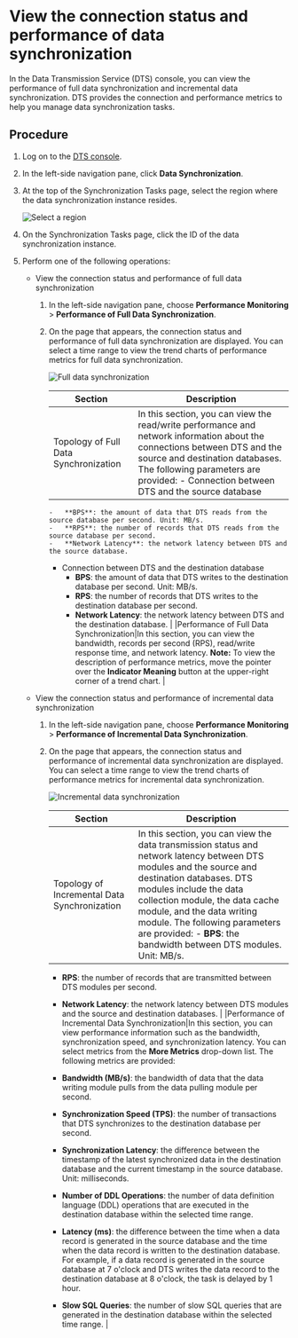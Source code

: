 # View the connection status and performance of data synchronization

In the Data Transmission Service \(DTS\) console, you can view the performance of full data synchronization and incremental data synchronization. DTS provides the connection and performance metrics to help you manage data synchronization tasks.

## Procedure

1.  Log on to the [DTS console](https://dts-intl.console.aliyun.com/).

2.  In the left-side navigation pane, click **Data Synchronization**.

3.  At the top of the Synchronization Tasks page, select the region where the data synchronization instance resides.

    ![Select a region](https://static-aliyun-doc.oss-accelerate.aliyuncs.com/assets/img/en-US/4130359951/p50604.png)

4.  On the Synchronization Tasks page, click the ID of the data synchronization instance.

5.  Perform one of the following operations:

    -   View the connection status and performance of full data synchronization
        1.  In the left-side navigation pane, choose **Performance Monitoring** \> **Performance of Full Data Synchronization**.
        2.  On the page that appears, the connection status and performance of full data synchronization are displayed. You can select a time range to view the trend charts of performance metrics for full data synchronization.

            ![Full data synchronization](https://static-aliyun-doc.oss-accelerate.aliyuncs.com/assets/img/en-US/9026715061/p171528.png)

            |Section|Description|
            |-------|-----------|
            |Topology of Full Data Synchronization|In this section, you can view the read/write performance and network information about the connections between DTS and the source and destination databases. The following parameters are provided:             -   Connection between DTS and the source database
                -   **BPS**: the amount of data that DTS reads from the source database per second. Unit: MB/s.
                -   **RPS**: the number of records that DTS reads from the source database per second.
                -   **Network Latency**: the network latency between DTS and the source database.
            -   Connection between DTS and the destination database
                -   **BPS**: the amount of data that DTS writes to the destination database per second. Unit: MB/s.
                -   **RPS**: the number of records that DTS writes to the destination database per second.
                -   **Network Latency**: the network latency between DTS and the destination database. |
            |Performance of Full Data Synchronization|In this section, you can view the bandwidth, records per second \(RPS\), read/write response time, and network latency. **Note:** To view the description of performance metrics, move the pointer over the **Indicator Meaning** button at the upper-right corner of a trend chart. |

    -   View the connection status and performance of incremental data synchronization
        1.  In the left-side navigation pane, choose **Performance Monitoring** \> **Performance of Incremental Data Synchronization**.
        2.  On the page that appears, the connection status and performance of incremental data synchronization are displayed. You can select a time range to view the trend charts of performance metrics for incremental data synchronization.

            ![Incremental data synchronization](https://static-aliyun-doc.oss-accelerate.aliyuncs.com/assets/img/en-US/5379903061/p130257.png)

            |Section|Description|
            |-------|-----------|
            |Topology of Incremental Data Synchronization|In this section, you can view the data transmission status and network latency between DTS modules and the source and destination databases. DTS modules include the data collection module, the data cache module, and the data writing module. The following parameters are provided:             -   **BPS**: the bandwidth between DTS modules. Unit: MB/s.
            -   **RPS**: the number of records that are transmitted between DTS modules per second.
            -   **Network Latency**: the network latency between DTS modules and the source and destination databases. |
            |Performance of Incremental Data Synchronization|In this section, you can view performance information such as the bandwidth, synchronization speed, and synchronization latency. You can select metrics from the **More Metrics** drop-down list. The following metrics are provided:

            -   **Bandwidth \(MB/s\)**: the bandwidth of data that the data writing module pulls from the data pulling module per second.
            -   **Synchronization Speed \(TPS\)**: the number of transactions that DTS synchronizes to the destination database per second.
            -   **Synchronization Latency**: the difference between the timestamp of the latest synchronized data in the destination database and the current timestamp in the source database. Unit: milliseconds.
            -   **Number of DDL Operations**: the number of data definition language \(DDL\) operations that are executed in the destination database within the selected time range.
            -   **Latency \(ms\)**: the difference between the time when a data record is generated in the source database and the time when the data record is written to the destination database. For example, if a data record is generated in the source database at 7 o'clock and DTS writes the data record to the destination database at 8 o'clock, the task is delayed by 1 hour.
            -   **Slow SQL Queries**: the number of slow SQL queries that are generated in the destination database within the selected time range. |


